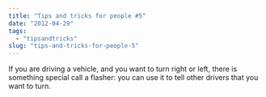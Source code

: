 ```yaml
---
title: "Tips and tricks for people #5"
date: "2012-04-29"
tags: 
  - "tipsandtricks"
slug: "tips-and-tricks-for-people-5"
---
```


If you are driving a vehicle, and you want to turn right or left, there is something special call a flasher: you can use it to tell other drivers that you want to turn.
